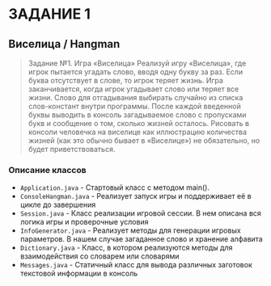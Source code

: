 # ЗАДАНИЕ 1

## Виселица / Hangman

> Задание №1. Игра «Виселица»
Реализуй игру «Виселица», где игрок пытается угадать слово, вводя одну букву за раз. 
Если буква отсутствует в слове, то игрок теряет жизнь. Игра заканчивается, 
когда игрок угадывает слово или теряет все жизни. Слово для отгадывания выбирать 
случайно из списка слов-констант внутри программы. После каждой введенной буквы 
выводить в консоль загадываемое слово с пропусками букв и сообщение о том, 
сколько жизней осталось. Рисовать в консоли человечка на виселице как иллюстрацию 
количества жизней (как это обычно бывает в «Виселице») не обязательно, но будет приветствоваться.

### Описание классов
- ```Application.java``` - Стартовый класс с методом main().
- ```ConsoleHangman.java``` - Реализует запуск игры и поддерживает её в цикле до завершения
- ```Session.java``` - Класс реализации игровой сессии. В нем описана вся логика игры и проверочные условия
- ```InfoGenerator.java``` - Реализует методы для генерации игровых параметров. В нашем случае загаданное слово и хранение алфавита
- ```Dictionary.java``` - Класс, в котором реализуются методы для взаимодействия со словарем или словарями
- ```Messages.java``` - Статичный класс для вывода различных заготовок текстовой информации в консоль